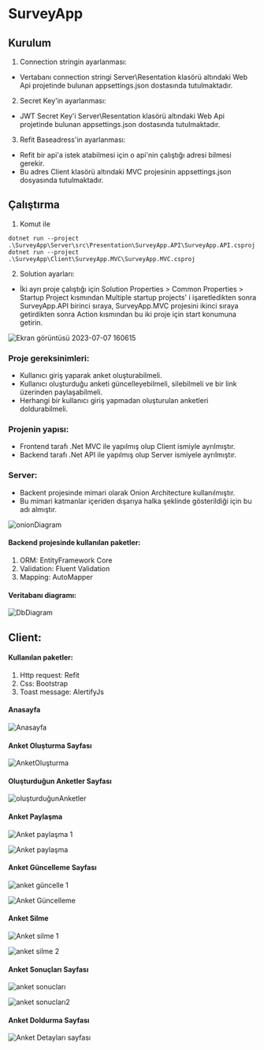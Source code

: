 # SurveyApp

## Kurulum
  1. Connection stringin ayarlanması:
  - Vertabanı connection stringi Server\Resentation klasörü altındaki Web Api projetinde bulunan appsettings.json dostasında tutulmaktadır.
  2. Secret Key'in ayarlanması:
  - JWT Secret Key'i Server\Resentation klasörü altındaki Web Api projetinde bulunan appsettings.json dostasında tutulmaktadır.
  3. Refit Baseadress'in ayarlanması:
  - Refit bir api'a istek atabilmesi için o api'nin çalıştığı adresi bilmesi gerekir.
  - Bu adres Client klasörü altındaki MVC projesinin appsettings.json dosyasında tutulmaktadır.
## Çalıştırma 
1. Komut ile
```
dotnet run --project .\SurveyApp\Server\src\Presentation\SurveyApp.API\SurveyApp.API.csproj
dotnet run --project .\SurveyApp\Client\SurveyApp.MVC\SurveyApp.MVC.csproj
```

2. Solution ayarları:
  - İki ayrı proje çalıştığı için Solution Properties > Common Properties > Startup Project kısmından Multiple startup projects' i işaretledikten sonra SurveyApp.API birinci sıraya, SurveyApp.MVC projesini ikinci sıraya getirdikten sonra Action kısmından bu iki proje için start konumuna getirin.
    
![Ekran görüntüsü 2023-07-07 160615](https://github.com/AbdurrahmanVarol/SurveyApp/assets/96303254/03187ef3-a598-4bd0-9ba4-863c0234c15c)

### Proje gereksinimleri: 
 - Kullanıcı giriş yaparak anket oluşturabilmeli.
 - Kullanıcı oluşturduğu anketi güncelleyebilmeli, silebilmeli ve bir link üzerinden paylaşabilmeli.
 - Herhangi bir kullanıcı giriş yapmadan oluşturulan anketleri doldurabilmeli.

### Projenin yapısı:
 - Frontend tarafı .Net MVC ile yapılmış olup Client ismiyle ayrılmıştır.
 - Backend tarafı .Net API ile yapılmış olup Server ismiyele ayrılmıştır.

### Server:
- Backent projesinde mimari olarak Onion Architecture kullanılmıştır.
- Bu mimari katmanlar içeriden dışarıya halka şeklinde gösterildiği için bu adı almıştır.
  
![onionDiagram](https://github.com/AbdurrahmanVarol/SurveyApp/assets/96303254/00e7a1c4-de2a-42d5-b1d3-bd8d7d6406ef)


#### Backend projesinde kullanılan paketler:
1. ORM: EntityFramework Core
2. Validation: Fluent Validation
3. Mapping: AutoMapper

#### Veritabanı diagramı:

![DbDiagram](https://github.com/AbdurrahmanVarol/SurveyApp/assets/96303254/ab67c520-fdef-49d3-98f7-2060a10382d0)

## Client:
  #### Kullanılan paketler:
  1. Http request: Refit
  1. Css: Bootstrap
  1. Toast message: AlertifyJs

#### Anasayfa
![Anasayfa](https://github.com/AbdurrahmanVarol/SurveyApp/assets/96303254/593a9607-07e7-4c4d-808c-c4c240eaa344)

#### Anket Oluşturma Sayfası
![AnketOluşturma](https://github.com/AbdurrahmanVarol/SurveyApp/assets/96303254/30a9d9d0-5199-416a-8401-52a88ba4cf4b)

#### Oluşturduğun Anketler Sayfası
![oluşturduğunAnketler](https://github.com/AbdurrahmanVarol/SurveyApp/assets/96303254/e77a3511-bcff-444d-a3b4-79ef3c0bb301)

#### Anket Paylaşma
![Anket paylaşma 1](https://github.com/AbdurrahmanVarol/SurveyApp/assets/96303254/909b6362-dccf-4532-b73a-fabe6e719227)

![Anket paylaşma](https://github.com/AbdurrahmanVarol/SurveyApp/assets/96303254/7a0f5d3b-8171-4197-bb07-110b5e9daefb)

#### Anket Güncelleme Sayfası
![anket güncelle 1](https://github.com/AbdurrahmanVarol/SurveyApp/assets/96303254/15f292cf-2f7d-4eb1-be79-5358147b76d9)

![Anket Güncelleme](https://github.com/AbdurrahmanVarol/SurveyApp/assets/96303254/07c8f94d-f660-44b7-922b-a7b4987cbe61)

#### Anket Silme 
![Anket silme 1](https://github.com/AbdurrahmanVarol/SurveyApp/assets/96303254/9a3e569d-eab2-43f1-914e-53721f1a996b)

![anket silme 2](https://github.com/AbdurrahmanVarol/SurveyApp/assets/96303254/6f6ac888-ca39-4ee6-8001-c3ce753de1ae)

#### Anket Sonuçları Sayfası
![anket sonucları](https://github.com/AbdurrahmanVarol/SurveyApp/assets/96303254/667e43bb-f1e0-4c94-a193-4d1af4c9ed98)

![anket sonucları2](https://github.com/AbdurrahmanVarol/SurveyApp/assets/96303254/68189f48-6023-401b-9489-7169a9698ccb)

#### Anket Doldurma Sayfası

![Anket Detayları sayfası](https://github.com/AbdurrahmanVarol/SurveyApp/assets/96303254/14387d8d-f401-487b-9416-9967321c516e)

    

  
